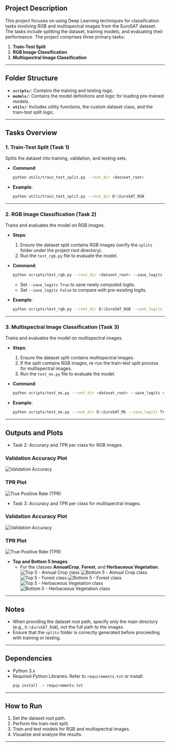 ## Project Description

This project focuses on using Deep Learning techniques for classification tasks involving RGB and multispectral images from the EuroSAT dataset. The tasks include splitting the dataset, training models, and evaluating their performance. The project comprises three primary tasks:

1. **Train-Test Split**
2. **RGB Image Classification**
3. **Multispectral Image Classification**

---

## Folder Structure

- **`scripts/`**: Contains the training and testing logic.
- **`models/`**: Contains the model definitions and logic for loading pre-trained models.
- **`utils/`**: Includes utility functions, the custom dataset class, and the train-test split logic.

---

## Tasks Overview

### 1. Train-Test Split (Task 1)

Splits the dataset into training, validation, and testing sets.

- **Command**:
  ```bash
  python utils/train_test_split.py --root_dir <dataset_root>
  ```
- **Example**:
  ```bash
  python utils/train_test_split.py --root_dir D:\EuroSAT_RGB
  ```

---

### 2. RGB Image Classification (Task 2)

Trains and evaluates the model on RGB images.

- **Steps**:

  1. Ensure the dataset split contains RGB images (verify the `splits` folder under the project root directory).
  2. Run the `test_rgb.py` file to evaluate the model.

- **Command**:

  ```bash
  python scripts/test_rgb.py --root_dir <dataset_root> --save_logits <True|False>
  ```

  - Set `--save_logits True` to save newly computed logits.
  - Set `--save_logits False` to compare with pre-existing logits.

- **Example**:
  ```bash
  python scripts/test_rgb.py --root_dir D:\EuroSAT_RGB --save_logits False
  ```

---

### 3. Multispectral Image Classification (Task 3)

Trains and evaluates the model on multispectral images.

- **Steps**:

  1. Ensure the dataset split contains multispectral images.
  2. If the split contains RGB images, re-run the train-test split process for multispectral images.
  3. Run the `test_ms.py` file to evaluate the model.

- **Command**:
  ```bash
  python scripts/test_ms.py --root_dir <dataset_root> --save_logits <True|False>
  ```
- **Example**:
  ```bash
  python scripts/test_ms.py --root_dir D:\EuroSAT_MS --save_logits True
  ```

---

## Outputs and Plots

- Task 2: Accuracy and TPR per class for RGB images.

### Validation Accuracy Plot

![Validation Accuracy](test_results/Figure_1.png)

### TPR Plot

![True Positive Rate (TPR)](test_results/Figure_2.png)

- Task 3: Accuracy and TPR per class for multispectral images.

### Validation Accuracy Plot

![Validation Accuracy](test_results/Figure_3.png)

### TPR Plot

![True Positive Rate (TPR)](test_results/Figure_4.png)

- **Top and Bottom 5 Images**:
  - For the classes **AnnualCrop**, **Forest**, and **Herbaceous Vegetation**.
    ![Top 5 - Annual Crop class](test_results/AnnualCrop_top.png)
    ![Bottom 5 - Annual Crop class](test_results/AnnualCrop_bottom.png)
    ![Top 5 - Forest class](test_results/Forest_top.png)
    ![Bottom 5 - Forest class](test_results/Forest_bottom.png)
    ![Top 5 -  Herbaceous Vegetation class](test_results/HerbaceousVegetation_top.png)
    ![Bottom 5 - Herbaceous Vegetation class](test_results/HerbaceousVegetation_bottom.png)

---

## Notes

- When providing the dataset root path, specify only the main directory (e.g., `D:\EuroSAT_RGB`), not the full path to the images.
- Ensure that the `splits` folder is correctly generated before proceeding with training or testing.

---

## Dependencies

- Python 3.x
- Required Python Libraries: Refer to `requirements.txt` or install:
  ```bash
  pip install -r requirements.txt
  ```

---

## How to Run

1. Set the dataset root path.
2. Perform the train-test split.
3. Train and test models for RGB and multispectral images.
4. Visualize and analyze the results.

---
